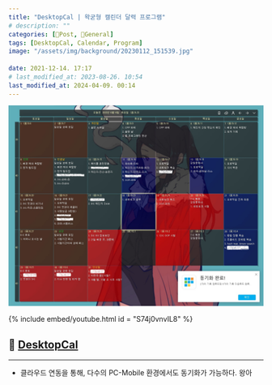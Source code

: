 ```yaml
---
title: "DesktopCal | 왁굳형 캘린더 달력 프로그램"
# description: ""
categories: [📀Post, 🥑General]
tags: [DesktopCal, Calendar, Program]
image: "/assets/img/background/20230112_151539.jpg"

date: 2021-12-14. 17:17
# last_modified_at: 2023-08-26. 10:54
last_modified_at: 2024-04-09. 00:14
---
```


![바탕화면 달력 스크린샷 내꺼](/assets/img/post/2021/211214_0000.jpg)

{% include embed/youtube.html id = "S74j0vnvIL8" %}

## 📀 [DesktopCal](https://www.desktopcal.com/)

---

- 클라우드 연동을 통해, 다수의 PC-Mobile 환경에서도 동기화가 가능하다. 왕아

